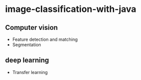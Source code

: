 # image-classification-with-java

## Computer vision

* Feature detection and matching
* Segmentation

## deep learning

* Transfer learning
